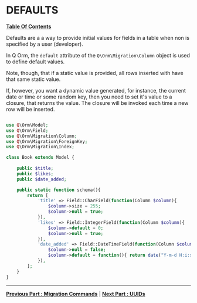 # DEFAULTS  
**[ Table Of Contents](toc.md)**

Defaults are a a way to provide initial values for fields in a table when non is specified by a user (developer).  

In Q Orm, the `default` attribute of the `Q\Orm\Migration\Column` object is used to define default values.  

Note, though, that if a static value is provided, all rows inserted with have that same static value.  

If, however, you want a dynamic value generated, for instance, the current date or time or some random key, then you need to set it's value to a closure, that returns the value. The closure will be invoked each time a new row will be inserted.

```php

use Q\Orm\Model;
use Q\Orm\Field;
use Q\Orm\Migration\Column;
use Q\Orm\Migration\ForeignKey;
use Q\Orm\Migration\Index;

class Book extends Model {
    
    public $title;
    public $likes;
    public $date_added;

    public static function schema(){
        return [
            'title' => Field::CharField(function(Column $column){				
                $column->size = 255;
                $column->null = true;
            }),
            'likes' => Field::IntegerField(function(Column $column){
                $column->default = 0;				
                $column->null = true;
            }),
            'date_added' => Field::DateTimeField(function(Column $column){		
                $column->null = false;		
                $column->default = function(){ return date("Y-m-d H:i:s"); };
            }),			
        ];
    }
}
```

---  
**[Previous Part : Migration Commands](cli.md)** | **[ Next Part : UUIDs ]( uuid.md )**